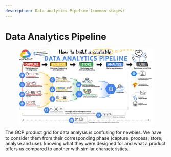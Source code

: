 ```yaml
---
description: Data analytics Pipeline (common stages)
---
```


# Data Analytics Pipeline

<figure><img src="../.gitbook/assets/data-analytics-pipeline.jpeg" alt=""><figcaption></figcaption></figure>

The GCP product grid for data analysis is confusing for newbies. We have to consider them from their corresponding phase (capture, process, store, analyse and use). knowing what they were designed for and what a product offers us compared to another with similar characteristics.
